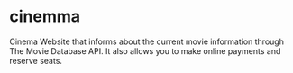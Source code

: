 # cinemma
Cinema Website that informs about the current movie information through The Movie Database API. It also allows you to make online payments and reserve seats.
